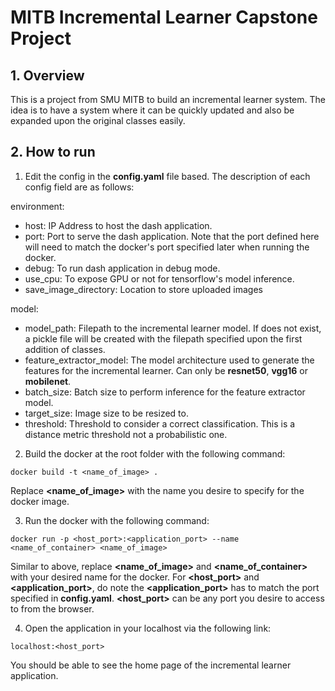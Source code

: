 # MITB Incremental Learner Capstone Project

## 1. Overview
This is a project from SMU MITB to build an incremental learner system. The idea is to have a system where it can be quickly updated and also be expanded upon the original classes easily.


## 2. How to run
1. Edit the config in the **config.yaml** file based. The description of each config field are as follows:

environment:
  - host: IP Address to host the dash application.
  - port: Port to serve the dash application. Note that    the port defined here will need to match the docker's port specified later when running the docker.
  - debug: To run dash application in debug mode.
  - use_cpu: To expose GPU or not for tensorflow's model inference.
  - save_image_directory: Location to store uploaded images

model:
  - model_path: Filepath to the incremental learner model. If does not exist, a pickle file will be created with the filepath specified upon the first addition of classes.
  - feature_extractor_model: The model architecture used to generate the features for the incremental learner. Can only be **resnet50**, **vgg16** or **mobilenet**.
  - batch_size: Batch size to perform inference for the feature extractor model.
  - target_size: Image size to be resized to.
  - threshold: Threshold to consider a correct classification. This is a distance metric threshold not a probabilistic one.

2. Build the docker at the root folder with the following command:
```
docker build -t <name_of_image> .
```
Replace **<name_of_image>** with the name you desire to specify for the docker image.

3. Run the docker with the following command:
```
docker run -p <host_port>:<application_port> --name <name_of_container> <name_of_image>
```
Similar to above, replace **<name_of_image>** and **<name_of_container>** with your desired name for the docker. For **<host_port>** and **<application_port>**, do note the **<application_port>** has to match the port specified in **config.yaml**. **<host_port>** can be any port you desire to access to from the browser.

4. Open the application in your localhost via the following link:
```
localhost:<host_port>
```
You should be able to see the home page of the incremental learner application.